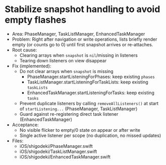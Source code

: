 # Stabilize snapshot handling to avoid empty flashes

- Area: PhaseManager, TaskListManager, EnhancedTaskManager
- Problem: Right after navigation or write operations, lists briefly render empty (or counts go to 0) until first snapshot arrives or re-attaches.
- Root cause:
  - Clearing arrays when `snapshot` is `nil`/missing in listeners
  - Tearing down listeners on view disappear
- Fix (implemented):
  - Do not clear arrays when `snapshot` is missing
    - PhaseManager.startListeningForPhases: keep existing `phases`
    - TaskListManager.startListeningForTaskLists: keep existing `taskLists`
    - EnhancedTaskManager.startListeningForTasks: keep existing `tasks`
  - Prevent duplicate listeners by calling `removeAllListeners()` at start of `startListening...` (PhaseManager, TaskListManager)
  - Guard against re-registering direct task listener (EnhancedTaskManager)
- Acceptance:
  - No visible flicker to empty/0 state on appear or after write
  - Single active listener per scope (no duplication, no missed updates)
- Files:
  - iOS/shigodeki/PhaseManager.swift
  - iOS/shigodeki/TaskListManager.swift
  - iOS/shigodeki/EnhancedTaskManager.swift
